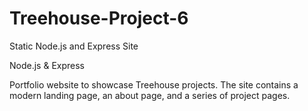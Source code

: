 # Treehouse-Project-6
 Static Node.js and Express Site

Node.js & Express

Portfolio website to showcase Treehouse projects. The site contains a modern landing page, an about page, and a series of project pages.

